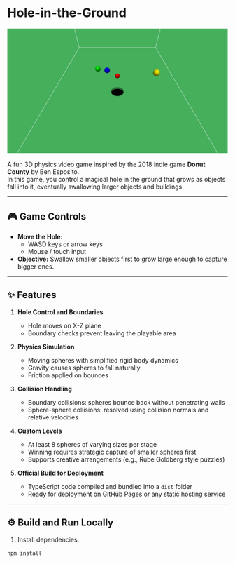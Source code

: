 # Hole-in-the-Ground

![Game Screenshot](./screenshot.png)  

A fun 3D physics video game inspired by the 2018 indie game **Donut County** by Ben Esposito.  
In this game, you control a magical hole in the ground that grows as objects fall into it, eventually swallowing larger objects and buildings.

---

## 🎮 Game Controls

- **Move the Hole:**  
  - WASD keys or arrow keys  
  - Mouse / touch input  
- **Objective:** Swallow smaller objects first to grow large enough to capture bigger ones.

---

## ✨ Features

1. **Hole Control and Boundaries**  
   - Hole moves on X-Z plane  
   - Boundary checks prevent leaving the playable area

2. **Physics Simulation**  
   - Moving spheres with simplified rigid body dynamics  
   - Gravity causes spheres to fall naturally  
   - Friction applied on bounces  

3. **Collision Handling**  
   - Boundary collisions: spheres bounce back without penetrating walls  
   - Sphere-sphere collisions: resolved using collision normals and relative velocities  

4. **Custom Levels**  
   - At least 8 spheres of varying sizes per stage  
   - Winning requires strategic capture of smaller spheres first  
   - Supports creative arrangements (e.g., Rube Goldberg style puzzles)  

5. **Official Build for Deployment**  
   - TypeScript code compiled and bundled into a `dist` folder  
   - Ready for deployment on GitHub Pages or any static hosting service  

---

## ⚙️ Build and Run Locally

1. Install dependencies:
```bash
npm install
